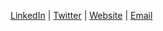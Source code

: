 
[LinkedIn](https://linkedin.com/in/andrew-qu) | [Twitter](https://twitter.com/andrewqu_) | [Website](https://andrewqu.com) | [Email](mailto:andrewquu@gmail.com)
